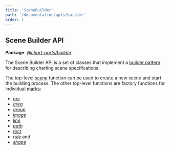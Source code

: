 ```yaml
---
title: 'SceneBuilder'
path: '/documentation/apis/builder'
order: 1
---
```


## Scene Builder API

**Package**: [_@chart-parts/builder_](/chart-parts/apidocs/client/builder/index.html)

The Scene Builder API is a set of classes that implement a [builder pattern](https://en.wikipedia.org/wiki/Builder_pattern) for describing charting scene specifications.

The top-level [_scene_](/chart-parts/apidocs/client/builder/modules/_index_.html#scene) function can be used to create a new scene and start the building process. The other top-level functions are factory functions for individual [marks](/documentation/concepts/marks):

- [_arc_](/chart-parts/apidocs/client/builder/modules/_index_.html#arc)
- [_area_](/chart-parts/apidocs/client/builder/modules/_index_.html#area)
- [_group_](/chart-parts/apidocs/client/builder/modules/_index_.html#group)
- [_image_](/chart-parts/apidocs/client/builder/modules/_index_.html#image)
- [_line_](/chart-parts/apidocs/client/builder/modules/_index_.html#line)
- [_path_](/chart-parts/apidocs/client/builder/modules/_index_.html#path)
- [_rect_](/chart-parts/apidocs/client/builder/modules/_index_.html#rect)
- [_rule_](/chart-parts/apidocs/client/builder/modules/_index_.html#rule) and
- [_shape_](/chart-parts/apidocs/client/builder/modules/_index_.html#shape)
